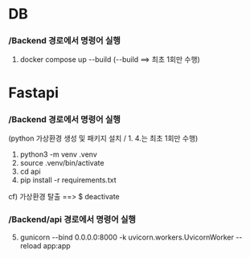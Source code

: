 # DB
### /Backend 경로에서 명령어 실행
1. docker compose up --build
(--build ==> 최초 1회만 수행)

# Fastapi
### /Backend 경로에서 명령어 실행
(python 가상환경 생성 및 패키지 설치 / 1. 4.는 최초 1회만 수행)
1. python3 -m venv .venv
2. source .venv/bin/activate
3. cd api
4. pip install -r requirements.txt

cf) 가상환경 탈출 ==> $ deactivate

### /Backend/api 경로에서 명령어 실행
5. gunicorn --bind 0.0.0.0:8000 -k uvicorn.workers.UvicornWorker --reload app:app

